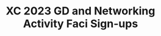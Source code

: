 ---
title: XC 2023 GD and Networking Activity Faci Sign-ups
redirect_to: https://docs.google.com/spreadsheets/d/1UMDpKpFGEFxIBIdp3hJZdoPsRhX3U2BjNWNH_apr4eM/edit?usp=sharing
redirect_from: 
  - /XC23GDNetworkingActivityFaciSignups
  - /xc23gdnetworkingactivityfacisignups
---